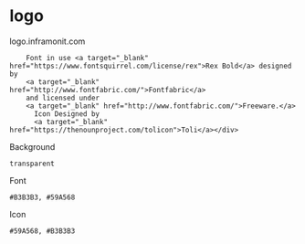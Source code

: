 # logo
logo.inframonit.com



        Font in use <a target="_blank" href="https://www.fontsquirrel.com/license/rex">Rex Bold</a> designed by
        <a target="_blank" href="http://www.fontfabric.com/">Fontfabric</a>
        and licensed under
        <a target="_blank" href="http://www.fontfabric.com/">Freeware.</a>
          Icon Designed by
          <a target="_blank" href="https://thenounproject.com/tolicon">Toli</a></div>
          
          
          


Background
  
    transparent

Font

    #B3B3B3, #59A568


Icon


    #59A568, #B3B3B3          
